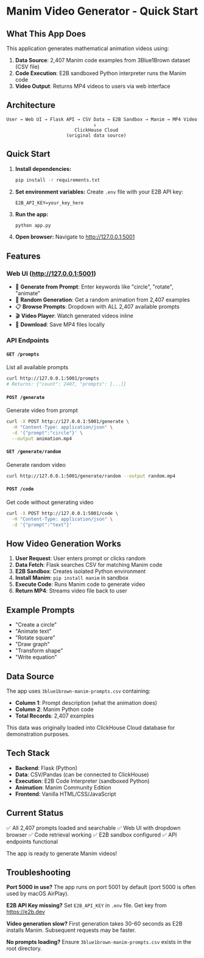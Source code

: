 # Manim Video Generator - Quick Start

## What This App Does

This application generates mathematical animation videos using:
1. **Data Source**: 2,407 Manim code examples from 3Blue1Brown dataset (CSV file)
2. **Code Execution**: E2B sandboxed Python interpreter runs the Manim code
3. **Video Output**: Returns MP4 videos to users via web interface

## Architecture

```
User → Web UI → Flask API → CSV Data → E2B Sandbox → Manim → MP4 Video
                                ↓
                         ClickHouse Cloud
                      (original data source)
```

## Quick Start

1. **Install dependencies:**
   ```bash
   pip install -r requirements.txt
   ```

2. **Set environment variables:**
   Create `.env` file with your E2B API key:
   ```
   E2B_API_KEY=your_key_here
   ```

3. **Run the app:**
   ```bash
   python app.py
   ```

4. **Open browser:**
   Navigate to http://127.0.0.1:5001

## Features

### Web UI (http://127.0.0.1:5001)
- 🎯 **Generate from Prompt**: Enter keywords like "circle", "rotate", "animate"
- 🎲 **Random Generation**: Get a random animation from 2,407 examples
- 📋 **Browse Prompts**: Dropdown with ALL 2,407 available prompts
- 🎬 **Video Player**: Watch generated videos inline
- 💾 **Download**: Save MP4 files locally

### API Endpoints

#### `GET /prompts`
List all available prompts
```bash
curl http://127.0.0.1:5001/prompts
# Returns: {"count": 2407, "prompts": [...]}
```

#### `POST /generate`
Generate video from prompt
```bash
curl -X POST http://127.0.0.1:5001/generate \
  -H "Content-Type: application/json" \
  -d '{"prompt":"circle"}' \
  --output animation.mp4
```

#### `GET /generate/random`
Generate random video
```bash
curl http://127.0.0.1:5001/generate/random --output random.mp4
```

#### `POST /code`
Get code without generating video
```bash
curl -X POST http://127.0.0.1:5001/code \
  -H "Content-Type: application/json" \
  -d '{"prompt":"text"}'
```

## How Video Generation Works

1. **User Request**: User enters prompt or clicks random
2. **Data Fetch**: Flask searches CSV for matching Manim code
3. **E2B Sandbox**: Creates isolated Python environment
4. **Install Manim**: `pip install manim` in sandbox
5. **Execute Code**: Runs Manim code to generate video
6. **Return MP4**: Streams video file back to user

## Example Prompts

- "Create a circle"
- "Animate text"
- "Rotate square"
- "Draw graph"
- "Transform shape"
- "Write equation"

## Data Source

The app uses `3blue1brown-manim-prompts.csv` containing:
- **Column 1**: Prompt description (what the animation does)
- **Column 2**: Manim Python code
- **Total Records**: 2,407 examples

This data was originally loaded into ClickHouse Cloud database for demonstration purposes.

## Tech Stack

- **Backend**: Flask (Python)
- **Data**: CSV/Pandas (can be connected to ClickHouse)
- **Execution**: E2B Code Interpreter (sandboxed Python)
- **Animation**: Manim Community Edition
- **Frontend**: Vanilla HTML/CSS/JavaScript

## Current Status

✅ All 2,407 prompts loaded and searchable
✅ Web UI with dropdown browser
✅ Code retrieval working
✅ E2B sandbox configured
✅ API endpoints functional

The app is ready to generate Manim videos!

## Troubleshooting

**Port 5000 in use?**
The app runs on port 5001 by default (port 5000 is often used by macOS AirPlay).

**E2B API Key missing?**
Set `E2B_API_KEY` in `.env` file. Get key from https://e2b.dev

**Video generation slow?**
First generation takes 30-60 seconds as E2B installs Manim. Subsequent requests may be faster.

**No prompts loading?**
Ensure `3blue1brown-manim-prompts.csv` exists in the root directory.
